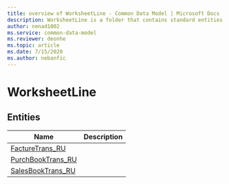 ```yaml
---
title: overview of WorksheetLine - Common Data Model | Microsoft Docs
description: WorksheetLine is a folder that contains standard entities related to the Common Data Model.
author: nenad1002
ms.service: common-data-model
ms.reviewer: deonhe
ms.topic: article
ms.date: 7/15/2020
ms.author: nebanfic
---
```


# WorksheetLine


## Entities

|Name|Description|
|---|---|
|[FactureTrans_RU](FactureTrans_RU.md)||
|[PurchBookTrans_RU](PurchBookTrans_RU.md)||
|[SalesBookTrans_RU](SalesBookTrans_RU.md)||
